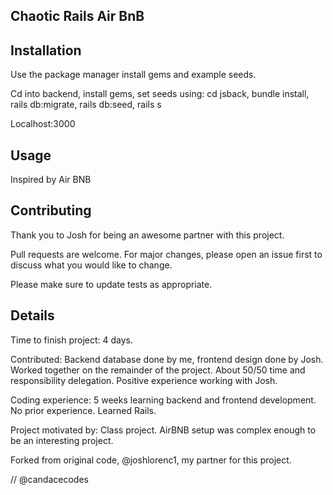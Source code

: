 ## Chaotic Rails Air BnB

## Installation

Use the package manager install gems and example seeds.

Cd into backend, install gems, set seeds using: cd jsback, bundle install, rails db:migrate, rails db:seed, rails s 

Localhost:3000

## Usage 
Inspired by Air BNB 

## Contributing

Thank you to Josh for being an awesome partner with this project. 

Pull requests are welcome. For major changes, please open an issue first to discuss what you would like to change.

Please make sure to update tests as appropriate.


## Details 

Time to finish project: 4 days. 

Contributed: Backend database done by me, frontend design done by Josh. Worked together on the remainder of the project. About 50/50 time and responsibility delegation. Positive experience working with Josh.

Coding experience: 5 weeks learning backend and frontend development. No prior experience. Learned Rails. 

Project motivated by: Class project. AirBNB setup was complex enough to be an interesting project. 


Forked from original code, @joshlorenc1, my partner for this project. 

// @candacecodes 

